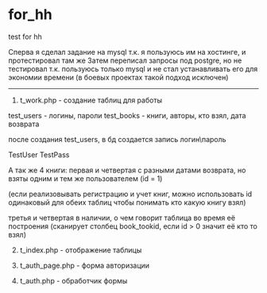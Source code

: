 # for_hh
test for hh

Сперва я сделал задание на mysql т.к. я пользуюсь им на хостинге, и протестировал там же
Затем переписал запросы под postgre, но не тестировал т.к. пользуюсь только mysql и не стал устанавливать его для экономии времени (в боевых проектах такой подход исключен)

--------------------------------------------
1. t_work.php - создание таблиц для работы

test_users - логины, пароли
test_books - книги, авторы, кто взял, дата возврата

после создания test_users, в бд создается запись логин\пароль

TestUser
TestPass

А так же 4 книги:
первая и четвертая с разными датами возврата, но взяты одним и тем же пользователем (id = 1)

(если реализовывать регистрацию и учет книг, можно использовать id одинаковый для обеих таблиц чтобы понимать кто какую книгу взял)

третья и четвертая в наличии, о чем говорит таблица во время её построения (сканирует столбец book_tookid, если id > 0 значит её кто то взял)

2. t_index.php - отображение таблицы

3. t_auth_page.php - форма авторизации

4. t_auth.php - обработчик формы
